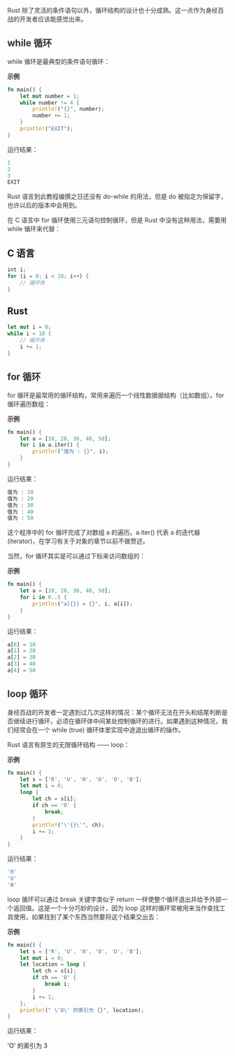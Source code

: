 <font style="color:rgb(51, 51, 51);">Rust 除了灵活的条件语句以外，循环结构的设计也十分成熟。这一点作为身经百战的开发者应该能感觉出来。</font>

## <font style="color:rgb(51, 51, 51);">while 循环</font>
<font style="color:rgb(51, 51, 51);">while 循环是最典型的条件语句循环：</font>

**<font style="color:rgb(51, 51, 51);background-color:rgb(239, 239, 239);">示例</font>**

```rust
fn main() {
    let mut number = 1; 
    while number != 4 { 
        println!("{}", number); 
        number += 1; 
    } 
    println!("EXIT"); 
}
```

<font style="color:rgb(51, 51, 51);">运行结果：</font>

```rust
1
2
3
EXIT
```

<font style="color:rgb(51, 51, 51);">Rust 语言到此教程编撰之日还没有 do-while 的用法，但是 do 被指定为保留字，也许以后的版本中会用到。</font>

<font style="color:rgb(51, 51, 51);">在 C 语言中 for 循环使用三元语句控制循环，但是 Rust 中没有这种用法，需要用 while 循环来代替：</font>

## C 语言
```rust
int i; 
for (i = 0; i < 10; i++) { 
    // 循环体
}
```

## Rust
```rust
let mut i = 0; 
while i < 10 { 
    // 循环体 
    i += 1; 
}
```

## <font style="color:rgb(51, 51, 51);">for 循环</font>
<font style="color:rgb(51, 51, 51);">for 循环是最常用的循环结构，常用来遍历一个线性数据据结构（比如数组）。for 循环遍历数组：</font>

**<font style="color:rgb(51, 51, 51);background-color:rgb(239, 239, 239);">示例</font>**

```rust
fn main() { 
    let a = [10, 20, 30, 40, 50]; 
    for i in a.iter() { 
        println!("值为 : {}", i); 
    } 
}
```

<font style="color:rgb(51, 51, 51);">运行结果：</font>

```rust
值为 : 10
值为 : 20
值为 : 30
值为 : 40
值为 : 50
```

<font style="color:rgb(51, 51, 51);">这个程序中的 for 循环完成了对数组 a 的遍历。a.iter() 代表 a 的迭代器(iterator)，在学习有关于对象的章节以前不做赘述。</font>

<font style="color:rgb(51, 51, 51);">当然，for 循环其实是可以通过下标来访问数组的：</font>

**<font style="color:rgb(51, 51, 51);background-color:rgb(239, 239, 239);">示例</font>**

```rust
fn main() { 
    let a = [10, 20, 30, 40, 50]; 
    for i in 0..5 { 
        println!("a[{}] = {}", i, a[i]); 
    } 
}
```

<font style="color:rgb(51, 51, 51);">运行结果：</font>

```rust
a[0] = 10
a[1] = 20
a[2] = 30
a[3] = 40
a[4] = 50
```

## <font style="color:rgb(51, 51, 51);">loop 循环</font>
<font style="color:rgb(51, 51, 51);">身经百战的开发者一定遇到过几次这样的情况：某个循环无法在开头和结尾判断是否继续进行循环，必须在循环体中间某处控制循环的进行。如果遇到这种情况，我们经常会在一个 while (true) 循环体里实现中途退出循环的操作。</font>

<font style="color:rgb(51, 51, 51);">Rust 语言有原生的无限循环结构 —— loop：</font>

**<font style="color:rgb(51, 51, 51);background-color:rgb(239, 239, 239);">示例</font>**

```rust
fn main() { 
    let s = ['R', 'U', 'N', 'O', 'O', 'B']; 
    let mut i = 0; 
    loop { 
        let ch = s[i]; 
        if ch == 'O' { 
            break; 
        } 
        println!("\'{}\'", ch);
        i += 1; 
    } 
}
```

<font style="color:rgb(51, 51, 51);">运行结果：</font>

```rust
'R' 
'U' 
'N'
```

<font style="color:rgb(51, 51, 51);">loop 循环可以通过 break 关键字类似于 return 一样使整个循环退出并给予外部一个返回值。这是一个十分巧妙的设计，因为 loop 这样的循环常被用来当作查找工具使用，如果找到了某个东西当然要将这个结果交出去：</font>

**<font style="color:rgb(51, 51, 51);background-color:rgb(239, 239, 239);">示例</font>**

```rust
fn main() { 
    let s = ['R', 'U', 'N', 'O', 'O', 'B']; 
    let mut i = 0; 
    let location = loop { 
        let ch = s[i];
        if ch == 'O' { 
            break i; 
        } 
        i += 1; 
    }; 
    println!(" \'O\' 的索引为 {}", location); 
}
```

<font style="color:rgb(51, 51, 51);">运行结果：</font>

 'O' 的索引为 3


